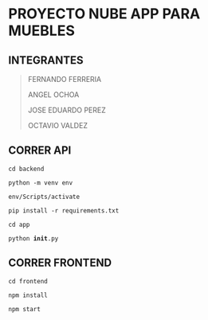 # PROYECTO NUBE APP PARA MUEBLES
## INTEGRANTES
> FERNANDO FERRERIA
> 
> ANGEL OCHOA
> 
> JOSE EDUARDO PEREZ
> 
> OCTAVIO VALDEZ

## CORRER API
<code>cd backend</code>

<code>python -m venv env</code>

<code>env/Scripts/activate</code>

<code>pip install -r requirements.txt</code>

<code>cd app</code>

<code>python __init__.py</code>

## CORRER FRONTEND
<code>cd frontend</code>

<code>npm install</code>

<code>npm start</code>
